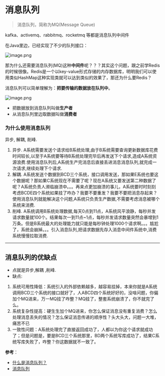 # 消息队列

> 消息队列，简称为MQ(Message Queue)

kafka、activemq、rabbitmq、rocketmq 等都是消息队列中间件

在Java里边，已经实现了不少的队列接口：

![image.png](https://ws1.sinaimg.cn/large/006alGmrgy1ga86epm2c5j30hl0b046w.jpg)

那为什么还需要消息队列(MQ)这种**中间件**呢？？？其实这个问题，跟之前学Redis的时候很像。Redis是一个以key-value形式存储的内存数据库，明明我们可以使用类似HashMap这种实现类就可以达到类似的效果了，那还为什么要Redis？

消息队列可以简单理解为：**把要传输的数据放在队列中**。

![image.png](https://ws1.sinaimg.cn/large/006alGmrgy1ga86fjyzsmj308c0cvq57.jpg)

- 把数据放到消息队列叫做**生产者**
- 从消息队列里边取数据叫做**消费者**

### 为什么使用消息队列

异步, 解耦, 削峰.

1. 异步. A系统需要发送个请求给B系统处理,由于B系统需要查询更新数据库花费时间较长,以至于A系统要等待B系统处理完毕后再发送下个请求,造成A系统资源浪费.使用消息队列后,A系统生产完消息后直接丢进消息消息队列,就完成一次请求,继续处理下个请求.
2. 解耦. A系统发送个数据到BCD三个系统，接口调用发送，那如果E系统也要这个数据呢？那如果C系统现在不需要了呢？现在A系统又要发送第二种数据了呢？A系统负责人濒临崩溃中。。。再来点更加崩溃的事儿，A系统要时时刻刻考虑BCDE四个系统如果挂了咋办？我要不要重发？我要不要把消息存起来？使用消息队列就能解决这个问题,A系统只负责生产数据,不需要考虑消息被哪个系统来消费.
3. 削峰. A系统调用B系统处理数据,每天0点到11点，A系统风平浪静，每秒并发请求数量就100个。结果每次一到11点~1点，每秒并发请求数量突然会暴增到1万条。但是B系统最大的处理能力就只能是每秒钟处理1000个请求啊。。。尴尬了，系统会崩掉。。。引入消息队列,把请求数据先存入消息中间件系统中,消费系统慢慢拉取消费.

---

## 消息队列的优缺点

- 点就是异步,解耦 ,削峰.
- 缺点:

1. 系统可用性降低：系统引入的外部依赖越多，越容易挂掉，本来你就是A系统调用BCD三个系统的接口就好了，人ABCD四个系统好好的，没啥问题，你偏加个MQ进来，万一MQ挂了咋整？MQ挂了，整套系统崩溃了，你不就完了么。
2. 系统复杂性提高：硬生生加个MQ进来，你怎么保证消息没有重复消费？怎么处理消息丢失的情况？怎么保证消息传递的顺序性？头大头大，问题一大堆，痛苦不已
3. 一致性问题：A系统处理完了直接返回成功了，人都以为你这个请求就成功了；但是问题是，要是BCD三个系统那里，BD两个系统写库成功了，结果C系统写库失败了，咋整？你这数据就不一致了。

**参考**：

- [什么是消息队列？](https://blog.csdn.net/yue_2018/article/details/89305275)
- [消息队列](https://www.jianshu.com/p/4ca06c2a5899)